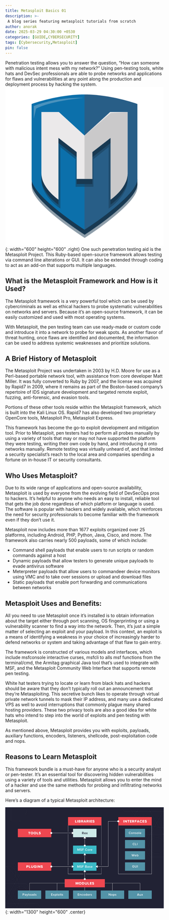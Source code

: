 ```yaml
---
title: Metasploit Basics 01
description: >-
 A blog series featuring metasploit tutorials from scratch
author: anorak
date: 2025-03-29 04:30:00 +0530
categories: [GUIDE,CYBERSECURITY]
tags: [Cybersecurity,Metasploit]
pin: false
---
```



Penetration testing allows you to answer the question, “How can someone with malicious intent mess with my network?” Using pen-testing tools, white hats and DevSec professionals are able to probe networks and applications for flaws and vulnerabilities at any point along the production and deployment process by hacking the system.
![img](/assets/img/202503/MSF1.png){: width="600" height="600"  .right}
One such penetration testing aid is the Metasploit Project. This Ruby-based open-source framework allows testing via command line alterations or GUI. It can also be extended through coding to act as an add-on that supports multiple languages.


## What is the Metasploit Framework and How is it Used?

The Metasploit framework is a very powerful tool which can be used by cybercriminals as well as ethical hackers to probe systematic vulnerabilities on networks and servers. Because it’s an open-source framework, it can be easily customized and used with most operating systems.

With Metasploit, the pen testing team can use ready-made or custom code and introduce it into a network to probe for weak spots. As another flavor of threat hunting, once flaws are identified and documented, the information can be used to address systemic weaknesses and prioritize solutions.

## A Brief History of Metasploit

The Metasploit Project was undertaken in 2003 by H.D. Moore for use as a Perl-based portable network tool, with assistance from core developer Matt Miller. It was fully converted to Ruby by 2007, and the license was acquired by Rapid7 in 2009, where it remains as part of the Boston-based company’s repertoire of IDS signature development and targeted remote exploit, fuzzing, anti-forensic, and evasion tools.

Portions of these other tools reside within the Metasploit framework, which is built into the Kali Linux OS. Rapid7 has also developed two proprietary OpenCore tools, Metasploit Pro, Metasploit Express.

This framework has become the go-to exploit development and mitigation tool. Prior to Metasploit, pen testers had to perform all probes manually by using a variety of tools that may or may not have supported the platform they were testing, writing their own code by hand, and introducing it onto networks manually. Remote testing was virtually unheard of, and that limited a security specialist’s reach to the local area and companies spending a fortune on in-house IT or security consultants.

## Who Uses Metasploit?

Due to its wide range of applications and open-source availability, Metasploit is used by everyone from the evolving field of DevSecOps pros to hackers. It’s helpful to anyone who needs an easy to install, reliable tool that gets the job done regardless of which platform or language is used. The software is popular with hackers and widely available, which reinforces the need for security professionals to become familiar with the framework even if they don’t use it.

Metasploit now includes more than 1677 exploits organized over 25 platforms, including Android, PHP, Python, Java, Cisco, and more. The framework also carries nearly 500 payloads, some of which include:

-  Command shell payloads that enable users to run scripts or random commands against a host
-  Dynamic payloads that allow testers to generate unique payloads to evade antivirus software
-  Meterpreter payloads that allow users to commandeer device monitors using VMC and to take over sessions or upload and download files
-  Static payloads that enable port forwarding and communications between networks


## Metasploit Uses and Benefits: 

All you need to use Metasploit once it’s installed is to obtain information about the target either through port scanning, OS fingerprinting or using a vulnerability scanner to find a way into the network. Then, it’s just a simple matter of selecting an exploit and your payload. In this context, an exploit is a means of identifying a weakness in your choice of increasingly harder to defend networks or system and taking advantage of that flaw to gain entry.

The framework is constructed of various models and interfaces, which include msfconsole interactive curses, msfcli to alls msf functions from the terminal/cmd, the Armitag graphical Java tool that’s used to integrate with MSF, and the Metasploit Community Web Interface that supports remote pen testing.

White hat testers trying to locate or learn from black hats and hackers should be aware that they don’t typically roll out an announcement that they’re Metasploiting. This secretive bunch likes to operate through virtual private network tunnels to mask their IP address, and many use a dedicated VPS as well to avoid interruptions that commonly plague many shared hosting providers. These two privacy tools are also a good idea for white hats who intend to step into the world of exploits and pen testing with Metasploit.

As mentioned above, Metasploit provides you with exploits, payloads, auxiliary functions, encoders, listeners, shellcode, post-exploitation code and nops.

## Reasons to Learn Metasploit

This framework bundle is a must-have for anyone who is a security analyst or pen-tester. It’s an essential tool for discovering hidden vulnerabilities using a variety of tools and utilities. Metasploit allows you to enter the mind of a hacker and use the same methods for probing and infiltrating networks and servers.

Here’s a diagram of a typical Metasploit architecture:

![img](/assets/img/202503/MSF.png){: width="1300" height="600"  .center}


